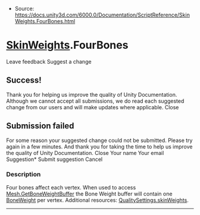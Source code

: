 * Source: https://docs.unity3d.com/6000.0/Documentation/ScriptReference/SkinWeights.FourBones.html

#  [SkinWeights](https://docs.unity3d.com/6000.0/Documentation/ScriptReference/SkinWeights.html).FourBones
Leave feedback
Suggest a change
## Success!
Thank you for helping us improve the quality of Unity Documentation. Although we cannot accept all submissions, we do read each suggested change from our users and will make updates where applicable.
Close
## Submission failed
For some reason your suggested change could not be submitted. Please <a>try again</a> in a few minutes. And thank you for taking the time to help us improve the quality of Unity Documentation.
Close
Your name Your email Suggestion* Submit suggestion
Cancel
### Description
Four bones affect each vertex. When used to access [Mesh.GetBoneWeightBuffer](https://docs.unity3d.com/6000.0/Documentation/ScriptReference/Mesh.GetBoneWeightBuffer.html) the Bone Weight buffer will contain one [BoneWeight](https://docs.unity3d.com/6000.0/Documentation/ScriptReference/BoneWeight.html) per vertex. 
Additional resources: [QualitySettings.skinWeights](https://docs.unity3d.com/6000.0/Documentation/ScriptReference/QualitySettings-skinWeights.html).
* * *
